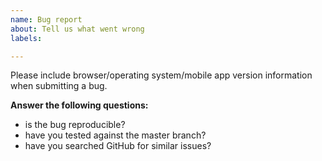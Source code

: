 ```yaml
---
name: Bug report
about: Tell us what went wrong
labels: 

---
```


Please include browser/operating system/mobile app version information when submitting a bug. 

**Answer the following questions:**

- is the bug reproducible?
- have you tested against the master branch?
- have you searched GitHub for similar issues?
